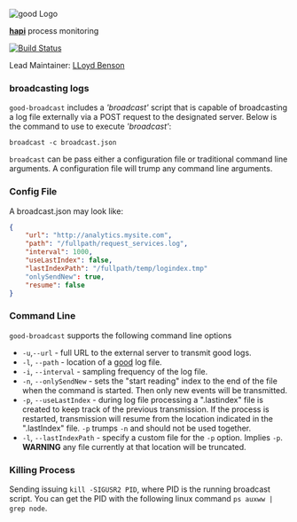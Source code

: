 ![good Logo](https://raw.github.com/hapijs/good/master/images/good.png)

[**hapi**](https://github.com/hapijs/hapi) process monitoring

[![Build Status](https://secure.travis-ci.org/hapijs/good-broadcast.png)](http://travis-ci.org/hapijs/good-broadcast)

Lead Maintainer: [LLoyd Benson](https://github.com/lloydbenson)

### broadcasting logs

`good-broadcast` includes a _'broadcast'_ script that is capable of broadcasting a log file externally via a POST request to the designated server. Below is the command to use to execute _'broadcast'_:

`broadcast -c broadcast.json`

`broadcast` can be pass either a configuration file or traditional command line arguments. A configuration file will trump any command line arguments.

### Config File

A broadcast.json may look like:

```json
{
    "url": "http://analytics.mysite.com",
    "path": "/fullpath/request_services.log",
    "interval": 1000,
    "useLastIndex": false,
    "lastIndexPath": "/fullpath/temp/logindex.tmp"
    "onlySendNew": true,
    "resume": false
}
```

### Command Line

`good-broadcast` supports the following command line options
- `-u`,`--url` - full URL to the external server to transmit good logs.
- `-l`, `--path` - location of a [good](https://github.com/hapijs/good) log file.
- `-i`, `--interval` - sampling frequency of the log file.
- `-n`, `--onlySendNew` - sets the "start reading" index to the end of the file when the command is started. Then only new events will be transmitted.
- `-p`, `--useLastIndex` - during log file processing a ".lastindex" file is created to keep track of the previous transmission. If the process is restarted, transmission will resume from the location indicated in the ".lastIndex" file. `-p` trumps `-n` and should not be used together.
- `-l`, `--lastIndexPath` - specify a custom file for the `-p` option. Implies `-p`. **WARNING** any file currently at that location will be truncated.

### Killing Process
Sending issuing `kill -SIGUSR2 PID`, where PID is the running broadcast script. You can get the PID with the following linux command `ps auxww | grep node`.